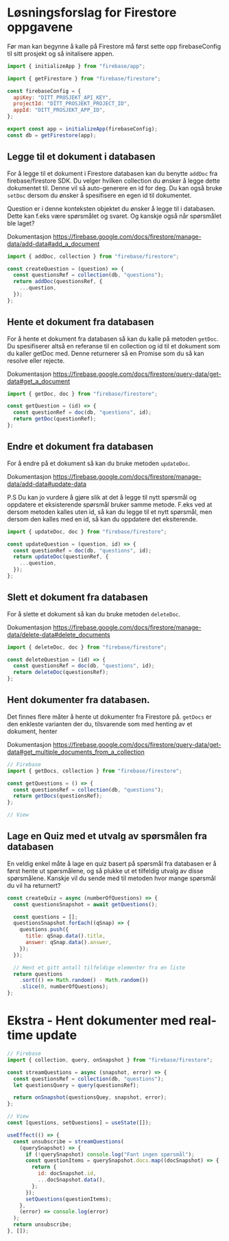 # Løsningsforslag for Firestore oppgavene

Før man kan begynne å kalle på Firestore må først sette opp firebaseConfig til sitt prosjekt og så initalisere appen.

```js
import { initializeApp } from "firebase/app";

import { getFirestore } from "firebase/firestore";

const firebaseConfig = {
  apiKey: "DITT_PROSJEKT_API_KEY",
  projectId: "DITT_PROSJEKT_PROJECT_ID",
  appId: "DITT_PROSJEKT_APP_ID",
};

export const app = initializeApp(firebaseConfig);
const db = getFirestore(app);
```

## Legge til et dokument i databasen

For å legge til et dokument i Firestore databasen kan du benytte `addDoc` fra firebase/firestore SDK. Du velger hvilken collection du ønsker å legge dette dokumentet til. Denne vil så auto-generere en id for deg. Du kan også bruke `setDoc` dersom du ønsker å spesifisere en egen id til dokumentet.

Question er i denne konteksten objektet du ønsker å legge til i databasen. Dette kan f.eks være spørsmålet og svaret. Og kanskje også når spørsmålet ble laget?

Dokumentasjon https://firebase.google.com/docs/firestore/manage-data/add-data#add_a_document

```js
import { addDoc, collection } from "firebase/firestore";

const createQuestion = (question) => {
  const questionsRef = collection(db, "questions");
  return addDoc(questionsRef, {
    ...question,
  });
};
```

## Hente et dokument fra databasen

For å hente et dokument fra databasen så kan du kalle på metoden `getDoc`. Du spesifiserer altså en referanse til en collection og id til et dokument som du kaller getDoc med. Denne returnerer så en Promise som du så kan resolve eller rejecte.

Dokumentasjon https://firebase.google.com/docs/firestore/query-data/get-data#get_a_document

```js
import { getDoc, doc } from "firebase/firestore";

const getQuestion = (id) => {
  const questionRef = doc(db, "questions", id);
  return getDoc(questionRef);
};
```

## Endre et dokument fra databasen

For å endre på et dokument så kan du bruke metoden `updateDoc`.

Dokumentasjon https://firebase.google.com/docs/firestore/manage-data/add-data#update-data

P.S Du kan jo vurdere å gjøre slik at det å legge til nytt spørsmål og oppdatere et eksisterende spørsmål bruker samme metode. F.eks ved at dersom metoden kalles uten id, så kan du legge til et nytt spørsmål, men dersom den kalles med en id, så kan du oppdatere det eksiterende.

```js
import { updateDoc, doc } from "firebase/firestore";

const updateQuestion = (question, id) => {
  const questionRef = doc(db, "questions", id);
  return updateDoc(questionRef, {
    ...question,
  });
};
```

## Slett et dokument fra databasen

For å slette et dokument så kan du bruke metoden `deleteDoc`.

Dokumentasjon https://firebase.google.com/docs/firestore/manage-data/delete-data#delete_documents

```js
import { deleteDoc, doc } from "firebase/firestore";

const deleteQuestion = (id) => {
  const questionsRef = doc(db, "questions", id);
  return deleteDoc(questionsRef);
};
```

## Hent dokumenter fra databasen.

Det finnes flere måter å hente ut dokumenter fra Firestore på. `getDocs` er den enkleste varianten der du, tilsvarende som med henting av et dokument, henter

Dokumentasjon https://firebase.google.com/docs/firestore/query-data/get-data#get_multiple_documents_from_a_collection

```js
// Firebase
import { getDocs, collection } from "firebase/firestore";

const getQuestions = () => {
  const questionsRef = collection(db, "questions");
  return getDocs(questionsRef);
};

// View
```

## Lage en Quiz med et utvalg av spørsmålen fra databasen

En veldig enkel måte å lage en quiz basert på spørsmål fra databasen er å først hente ut spørsmålene, og så plukke ut et tilfeldig utvalg av disse spørsmålene. Kanskje vil du sende med til metoden hvor mange spørsmål du vil ha returnert?

```js
const createQuiz = async (numberOfQuestions) => {
  const questionsSnapshot = await getQuestions();

  const questions = [];
  questionsSnapshot.forEach((qSnap) => {
    questions.push({
      title: qSnap.data().title,
      answer: qSnap.data().answer,
    });
  });

  // Hent et gitt antall tilfeldige elementer fra en liste
  return questions
    .sort(() => Math.random() - Math.random())
    .slice(0, numberOfQuestions);
};
```

# Ekstra - Hent dokumenter med real-time update

```js
// Firebase
import { collection, query, onSnapshot } from "firebase/firestore";

const streamQuestions = async (snapshot, error) => {
  const questionsRef = collection(db, "questions");
  let questionsQuery = query(questionsRef);

  return onSnapshot(questionsQuey, snapshot, error);
};

// View
const [questions, setQuestions] = useState([]);

useEffect(() => {
  const unsubscribe = streamQuestions(
    (querySnapshot) => {
      if (!querySnapshot) console.log("Fant ingen spørsmål");
      const questionItems = querySnapshot.docs.map((docSnapshot) => {
        return {
          id: docSnapshot.id,
          ...docSnapshot.data(),
        };
      });
      setQuestions(questionItems);
    },
    (error) => console.log(error)
  );
  return unsubscribe;
}, []);
```
